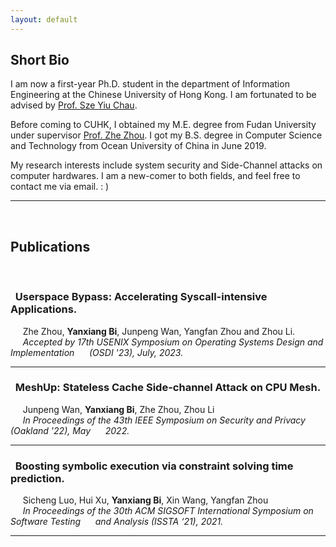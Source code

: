 ```yaml
---
layout: default
---
```


<!-- **[page 1](./pages/another-page.html)** \| [page 2](./pages/pages2.html) -->

## Short Bio

I am now a first-year Ph.D. student in the department of Information Engineering at the Chinese University of Hong Kong. I am fortunated to be advised by [Prof. Sze Yiu Chau](https://szeyiuchau.github.io/).


Before coming to CUHK, I obtained my M.E. degree from Fudan University under supervisor [Prof. Zhe Zhou](https://www.y-droid.com/zhe/). I got my B.S. degree in Computer Science and Technology from Ocean University of China in June 2019.

My research interests include system security and Side-Channel attacks on computer hardwares. I am a new-comer to both fields, and feel free to contact me via email.  : )

---------
<br>



<!-- There should be whitespace between paragraphs.

There should be whitespace between paragraphs. We recommend including a README, or a file with information about your project. -->

## Publications
<br>


### &nbsp;&nbsp;Userspace Bypass: Accelerating Syscall-intensive Applications.
&nbsp;&nbsp;&nbsp;&nbsp;&nbsp;Zhe Zhou, **Yanxiang Bi**, Junpeng Wan, Yangfan Zhou and Zhou Li.<br>
&nbsp;&nbsp;&nbsp;&nbsp;&nbsp;*Accepted by 17th USENIX Symposium on Operating Systems Design and Implementation &nbsp;&nbsp;&nbsp;&nbsp;&nbsp;(OSDI '23), July, 2023.*

----

### &nbsp;&nbsp;MeshUp: Stateless Cache Side-channel Attack on CPU Mesh.
&nbsp;&nbsp;&nbsp;&nbsp;&nbsp;Junpeng Wan, **Yanxiang Bi**, Zhe Zhou, Zhou Li<br>
&nbsp;&nbsp;&nbsp;&nbsp;&nbsp;*In Proceedings of the 43th IEEE Symposium on Security and Privacy (Oakland '22), May &nbsp;&nbsp;&nbsp;&nbsp;&nbsp;2022.*

----

### &nbsp;&nbsp;Boosting symbolic execution via constraint solving time prediction.

&nbsp;&nbsp;&nbsp;&nbsp;&nbsp;Sicheng Luo, Hui Xu, **Yanxiang Bi**, Xin Wang, Yangfan Zhou<br>
&nbsp;&nbsp;&nbsp;&nbsp;&nbsp;*In Proceedings of the 30th ACM SIGSOFT International Symposium on Software Testing &nbsp;&nbsp;&nbsp;&nbsp;&nbsp;and Analysis (ISSTA ‘21), 2021.*

----






<!-- This is a normal paragraph following a header. GitHub is a code hosting platform for version control and collaboration. It lets you and others work together on projects from anywhere. -->

<!-- 

## Header 2

> This is a blockquote following a header.
>
> When something is important enough, you do it even if the odds are not in your favor.

### Header 3

```js
// Javascript code with syntax highlighting.
var fun = function lang(l) {
  dateformat.i18n = require('./lang/' + l)
  return true;
}
```

```ruby
# Ruby code with syntax highlighting
GitHubPages::Dependencies.gems.each do |gem, version|
  s.add_dependency(gem, "= #{version}")
end
```

#### Header 4

*   This is an unordered list following a header.
*   This is an unordered list following a header.
*   This is an unordered list following a header.

##### Header 5

1.  This is an ordered list following a header.
2.  This is an ordered list following a header.
3.  This is an ordered list following a header.

###### Header 6

| head1        | head two          | three |
|:-------------|:------------------|:------|
| ok           | good swedish fish | nice  |
| out of stock | good and plenty   | nice  |
| ok           | good `oreos`      | hmm   |
| ok           | good `zoute` drop | yumm  |

### There's a horizontal rule below this.

* * *

### Here is an unordered list:

*   Item foo
*   Item bar
*   Item baz
*   Item zip

### And an ordered list:

1.  Item one
1.  Item two
1.  Item three
1.  Item four

### And a nested list:

- level 1 item
  - level 2 item
  - level 2 item
    - level 3 item
    - level 3 item
- level 1 item
  - level 2 item
  - level 2 item
  - level 2 item
- level 1 item
  - level 2 item
  - level 2 item
- level 1 item

### Small image

![Octocat](https://github.githubassets.com/images/icons/emoji/octocat.png)

### Large image

![Branching](https://guides.github.com/activities/hello-world/branching.png)


### Definition lists can be used with HTML syntax.

<dl>
<dt>Name</dt>
<dd>Godzilla</dd>
<dt>Born</dt>
<dd>1952</dd>
<dt>Birthplace</dt>
<dd>Japan</dd>
<dt>Color</dt>
<dd>Green</dd>
</dl>

```
Long, single-line code blocks should not wrap. They should horizontally scroll if they are too long. This line should be long enough to demonstrate this.
```

```
The final element.
```
-->